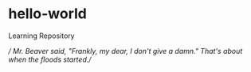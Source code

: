 # hello-world
Learning Repository

*/ Mr. Beaver said, "Frankly, my dear, I don't give a damn." That's about when the floods started./*
